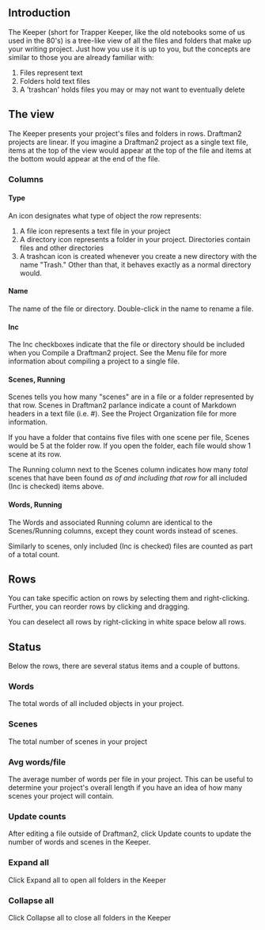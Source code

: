 ## Introduction

The Keeper (short for Trapper Keeper, like the old notebooks some of us used in the 80's) is a tree-like view of all the files and folders that make up your writing project. Just how you use it is up to you, but the concepts are similar to those you are already familiar with:

1. Files represent text
2. Folders hold text files
3. A 'trashcan' holds files you may or may not want to eventually delete

## The view

The Keeper presents your project's files and folders in rows. Draftman2 projects are linear. If you imagine a Draftman2 project as a single text file, items at the top of the view would appear at the top of the file and items at the bottom would appear at the end of the file.

### Columns

#### Type

An icon designates what type of object the row represents:

1. A file icon represents a text file in your project
2. A directory icon represents a folder in your project. Directories contain files and other directories
3. A trashcan icon is created whenever you create a new directory with the name "Trash." Other than that, it behaves exactly as a normal directory would.

#### Name

The name of the file or directory. Double-click in the name to rename a file.

#### Inc

The Inc checkboxes indicate that the file or directory should be included when you Compile a Draftman2 project. See the Menu file for more information about compiling a project to a single file.

#### Scenes, Running

Scenes tells you how many "scenes" are in a file or a folder represented by that row. Scenes in Draftman2 parlance indicate a count of Markdown headers in a text file (i.e. #). See the Project Organization file for more information.

If you have a folder that contains five files with one scene per file, Scenes would be 5 at the folder row. If you open the folder, each file would show 1 scene at its row.

The Running column next to the Scenes column indicates how many *total* scenes that have been found *as of and including that row* for all included (Inc is checked) items above.

#### Words, Running

The Words and associated Running column are identical to the Scenes/Running columns, except they count words instead of scenes.

Similarly to scenes, only included (Inc is checked) files are counted as part of a total count.

## Rows

You can take specific action on rows by selecting them and right-clicking. Further, you can reorder rows by clicking and dragging.

You can deselect all rows by right-clicking in white space below all rows.

## Status

Below the rows, there are several status items and a couple of buttons.

### Words

The total words of all included objects in your project.

### Scenes

The total number of scenes in your project

### Avg words/file

The average number of words per file in your project. This can be useful to determine your project's overall length if you have an idea of how many scenes your project will contain.

### Update counts

After editing a file outside of Draftman2, click Update counts to update the number of words and scenes in the Keeper.

### Expand all

Click Expand all to open all folders in the Keeper

### Collapse all

Click Collapse all to close all folders in the Keeper